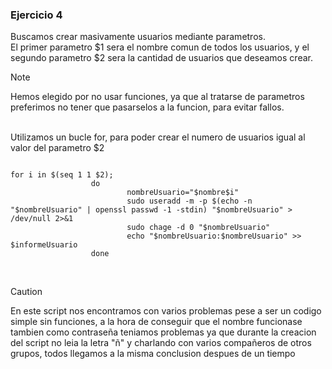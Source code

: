 ### Ejercicio 4

Buscamos crear masivamente usuarios mediante parametros.
<br>
El primer parametro $1 sera el nombre comun de todos los usuarios, y el segundo parametro $2 sera la cantidad de usuarios que deseamos crear.
<br>
> [!NOTE]
> Hemos elegido por no usar funciones, ya que al tratarse de parametros preferimos no tener que pasarselos a la funcion, para evitar fallos.
<br>
Utilizamos un bucle for, para poder crear el numero de usuarios igual al valor del parametro $2


````

for i in $(seq 1 1 $2);
                  do
                          nombreUsuario="$nombre$i"
                          sudo useradd -m -p $(echo -n "$nombreUsuario" | openssl passwd -1 -stdin) "$nombreUsuario" > /dev/null 2>&1
                          sudo chage -d 0 "$nombreUsuario"
                          echo "$nombreUsuario:$nombreUsuario" >> $informeUsuario
                  done
````
<br>

> [!CAUTION]
> En este script nos encontramos con varios problemas pese a ser un codigo simple sin funciones, a la hora de conseguir que el nombre funcionase tambien como contraseña teniamos
> problemas ya que durante la creacion del script no leia la letra "ñ" y charlando con varios compañeros de otros grupos, todos llegamos a la misma conclusion despues de un tiempo
